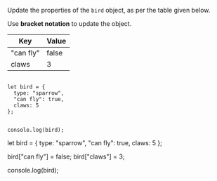 Update the properties of the `bird` object,
as per the table given below.

Use **bracket notation** to update the object.

| Key    | Value |
| ------ | ----- |
| "can fly" | false |
| claws  | 3     |

<Editor lang="javascript" type="exercise">
<code>
let bird = {
  type: "sparrow",
  "can fly": true,
  claws: 5
};

console.log(bird);
</code>

<solution>
let bird = {
  type: "sparrow",
  "can fly": true,
  claws: 5
};

bird["can fly"] = false;
bird["claws"] = 3;

console.log(bird);
</solution>
</Editor>